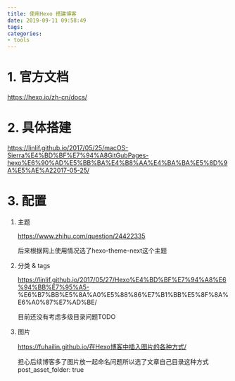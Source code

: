 ```yaml
---
title: 使用Hexo 搭建博客
date: 2019-09-11 09:58:49
tags:
categories:
- tools
---
```


# 1. 官方文档
https://hexo.io/zh-cn/docs/

# 2. 具体搭建
https://linlif.github.io/2017/05/25/macOS-Sierra%E4%BD%BF%E7%94%A8GitGubPages-hexo%E6%90%AD%E5%BB%BA%E4%B8%AA%E4%BA%BA%E5%8D%9A%E5%AE%A22017-05-25/

# 3. 配置

1. 主题
	
	https://www.zhihu.com/question/24422335
	
	后来根据网上使用情况选了hexo-theme-next这个主题
	
2. 分类 & tags

	https://linlif.github.io/2017/05/27/Hexo%E4%BD%BF%E7%94%A8%E6%94%BB%E7%95%A5-	%E6%B7%BB%E5%8A%A0%E5%88%86%E7%B1%BB%E5%8F%8A%E6%A0%87%E7%AD%BE/
	
	目前还没有考虑多级目录问题TODO

3. 图片
	
	https://fuhailin.github.io/在Hexo博客中插入图片的各种方式/
	
	担心后续博客多了图片放一起命名问题所以选了文章自己目录这种方式post_asset_folder: true

